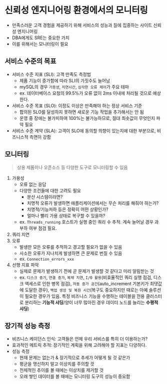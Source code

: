 # 신뢰성 엔지니어링 환경에서의 모니터링
- 만족스러운 고객 경험을 제공하기 위해 서비스의 성능과 질에 집중하는 사이트 신뢰성 엔지니어링
- DBA에게도 SRE는 중요한 가치
- 이를 위해서는 모니터링이 필요


## 서비스 수준의 목표
- 서비스 수준 지표 (SLI): 고객 만족도 측정법
    * 제품 기능이 증가함에 따라 SLI의 가짓수도 늘어남
    * mySQL의 경우 `가용성`, `지연시간`, `심각한 오류 제어`가 주요 테마
    * ex. 데이터베이스 요청의 99.5%가 오류 없이 2ms 이내에 처리될 것으로 예상한다.
- 서비스 수준 목표 (SLO): 이정도 이상은 만족해야 하는 정상 서비스 기준
    * 합의된 SLO를 달성하지 못하면 새로운 기능 작업을 추가해서는 안 됨
    * 운영 중 장애는 불가피하여 100%는 불가능하므로, 절대 최솟값이 무엇인지 파악 필요
- 서비스 수준 계약 (SLA): 고객이 SLO에 동의할 의향이 있는지에 대한 부분으로, 비즈니스적 측면이 강함


## 모니터링
> 상용 제품이나 오픈소스 등 다양한 도구로 모니터링할 수 있음
1. 가용성
    - 오류 없는 응답
    - 다양한 조건들에 대한 고려도 필요
        * 분산 시스템이라면?
        * 치명적 오류가 발생하면 애플리케이션에서는 무슨 처리를 해줘야 하는가?
        * 치명적/기능저하 등은 정확히 어떤 상황인가?
        * 얼마나 빨리 가용 상태로 복구할 수 있을까?
    - ex. `Threads_running` 호스트가 실행 중인 쿼리 수 추적. 계속 늘어날 경우 과부하 여부 점검 필요.
2. 쿼리 지연
3. 오류
    - 발생한 모든 오류를 추적하고 경고할 필요가 없을 수 있음
    - 사소한 오류가 지나치게 발생하면 큰 문제로 번질 수 있음
    - ex. `Connection_errors_xxx`
4. 선행 지표 파악
    - 실제로 문제가 발생하기 전에 곧 문제가 발생할 것 같다고 미리 알림받는 것
    - ex. `디스크 증가`, `연결 증가`, `복제 지연`, `I/O 활용`(비효율적인 쿼리 실행 점검, 디스크 액세스로 인한 병목 점검), `자동 증가 공간`(auto_increment 기본키가 최댓값에 도달한 경우), `백업 생성 및 복원 시간`(복구도 중요하지만 때로는 아예 솔루션이 필요한 경우가 있음. 특정 비즈니스 기능을 수행하는 테이블을 전용 클러스터로 분리하는 **기능적 샤딩**/양이 너무 많아진 경우 데이터 노드를 늘리는 **수평적 샤딩**)


## 장기적 성능 측정
- 비즈니스 케이던스 인식: 고객들은 언제 우리 서비스를 특히 더 이용하는가?
- 효과적인 메트릭 추적: 장기적인 계획을 위해 고려해야 할 지표는 다양하다.
- 성능 측정
    * 현재 문제는 없는가 & 장기적으로 추세가 어떻게 될 것 같은가
    * 평균을 맹신하지 말고 이상치를 주의할 것
    * 전체적인 추이를 볼 때에는 이상치를 제거할 것
    * 오래 쌓인 데이터를 볼 때에는 모니터링 도구의 성능이 중요함